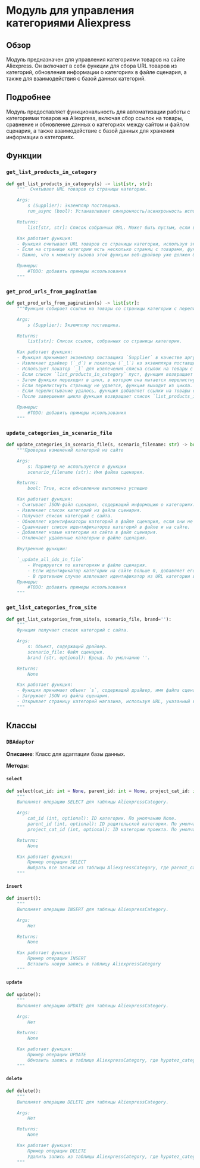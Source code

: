 # Модуль для управления категориями Aliexpress

## Обзор

Модуль предназначен для управления категориями товаров на сайте Aliexpress. Он включает в себя функции для сбора URL товаров из категорий, обновления информации о категориях в файле сценария, а также для взаимодействия с базой данных категорий.

## Подробнее

Модуль предоставляет функциональность для автоматизации работы с категориями товаров на Aliexpress, включая сбор ссылок на товары, сравнение и обновление данных о категориях между сайтом и файлом сценария, а также взаимодействие с базой данных для хранения информации о категориях.

## Функции

### `get_list_products_in_category`

```python
def get_list_products_in_category(s) -> list[str, str]:
    """  Считывает URL товаров со страницы категории.

    Args:
        s (Supplier): Экземпляр поставщика.
        run_async (bool): Устанавливает синхронность/асинхронность исполнения функции `async_get_list_products_in_category()`.

    Returns:
        list[str, str]: Список собранных URL. Может быть пустым, если в исследуемой категории нет товаров.

    Как работает функция:
    - Функция считывает URL товаров со страницы категории, используя экземпляр поставщика `Supplier`.
    - Если на странице категории есть несколько страниц с товарами, функция перелистывает все страницы и собирает URL с каждой страницы.
    - Важно, что к моменту вызова этой функции веб-драйвер уже должен быть настроен и открывать страницу категории.

    Примеры:
        #TODO: добавить примеры использования
    """
```

### `get_prod_urls_from_pagination`

```python
def get_prod_urls_from_pagination(s) -> list[str]:
    """Функция собирает ссылки на товары со страницы категории с перелистыванием страниц

    Args:
        s (Supplier): Экземпляр поставщика.

    Returns:
        list[str]: Список ссылок, собранных со страницы категории.

    Как работает функция:
    - Функция принимает экземпляр поставщика `Supplier` в качестве аргумента.
    - Извлекает драйвер (`_d`) и локаторы (`_l`) из экземпляра поставщика.
    - Использует локатор `_l` для извлечения списка ссылок на товары с текущей страницы категории и сохраняет его в `list_products_in_category`.
    - Если список `list_products_in_category` пуст, функция возвращает пустой список, так как это означает, что в категории нет товаров.
    - Затем функция переходит в цикл, в котором она пытается перелистнуть страницу, используя локатор для кнопки "следующая страница".
    - Если перелистнуть страницу не удается, функция выходит из цикла.
    - Если перелистывание удалось, функция добавляет ссылки на товары с новой страницы в список `list_products_in_category`.
    - После завершения цикла функция возвращает список `list_products_in_category`, содержащий все ссылки на товары, собранные со всех страниц категории.

    Примеры:
        #TODO: добавить примеры использования
    """
```

### `update_categories_in_scenario_file`

```python
def update_categories_in_scenario_file(s, scenario_filename: str) -> bool:
    """Проверка изменений категорий на сайте

    Args:
        s: Параметр не используется в функции
        scenario_filename (str): Имя файла сценария.

    Returns:
        bool: True, если обновление выполнено успешно

    Как работает функция:
    - Считывает JSON-файл сценария, содержащий информацию о категориях.
    - Извлекает список категорий из файла сценария.
    - Получает список категорий с сайта.
    - Обновляет идентификаторы категорий в файле сценария, если они не определены.
    - Сравнивает список идентификаторов категорий в файле и на сайте.
    - Добавляет новые категории из сайта в файл сценария.
    - Отключает удаленные категории в файле сценария.

    Внутренние функции:

    `_update_all_ids_in_file`
        - Итерируется по категориям в файле сценария.
        - Если идентификатор категории на сайте больше 0, добавляет его в список `all_ids_in_file`.
        - В противном случае извлекает идентификатор из URL категории и добавляет его в список.
    Примеры:
        #TODO: добавить примеры использования
    """
```

### `get_list_categories_from_site`

```python
def get_list_categories_from_site(s, scenario_file, brand=''):
    """
    Функция получает список категорий с сайта.

    Args:
        s: Объект, содержащий драйвер.
        scenario_file: Файл сценария.
        brand (str, optional): Бренд. По умолчанию ''.

    Returns:
        None

    Как работает функция:
    - Функция принимает объект `s`, содержащий драйвер, имя файла сценария `scenario_file` и бренд `brand` в качестве аргументов.
    - Загружает JSON из файла сценария.
    - Открывает страницу категорий магазина, используя URL, указанный в JSON-файле сценария.
    """
```

## Классы

### `DBAdaptor`

**Описание**: Класс для адаптации базы данных.

**Методы**:

#### `select`

```python
def select(cat_id: int = None, parent_id: int = None, project_cat_id: int = None):
    """
    Выполняет операцию SELECT для таблицы AliexpressCategory.

    Args:
        cat_id (int, optional): ID категории. По умолчанию None.
        parent_id (int, optional): ID родительской категории. По умолчанию None.
        project_cat_id (int, optional): ID категории проекта. По умолчанию None.

    Returns:
        None

    Как работает функция:
        Пример операции SELECT
        Выбрать все записи из таблицы AliexpressCategory, где parent_category_id равен \'parent_id_value\'
    """
```

#### `insert`

```python
def insert():
    """
    Выполняет операцию INSERT для таблицы AliexpressCategory.

    Args:
        Нет

    Returns:
        None

    Как работает функция:
        Пример операции INSERT
        Вставить новую запись в таблицу AliexpressCategory
    """
```

#### `update`

```python
def update():
    """
    Выполняет операцию UPDATE для таблицы AliexpressCategory.

    Args:
        Нет

    Returns:
        None

    Как работает функция:
        Пример операции UPDATE
        Обновить запись в таблице AliexpressCategory, где hypotez_category_id равен \'hypotez_id_value\'
    """
```

#### `delete`

```python
def delete():
    """
    Выполняет операцию DELETE для таблицы AliexpressCategory.

    Args:
        Нет

    Returns:
        None

    Как работает функция:
        Пример операции DELETE
        Удалить запись из таблицы AliexpressCategory, где hypotez_category_id равен \'hypotez_id_value\'
    """